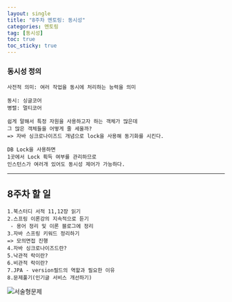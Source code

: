 ```yaml
---
layout: single
title: "8주차 멘토링: 동시성"
categories: 멘토링
tag: [동시성]
toc: true
toc_sticky: true 
---
```


### 동시성 정의
```
사전적 의미: 여러 작업을 동시에 처리하는 능력을 의미

동시: 싱글코어
병렬: 멀티코어

쉽게 말해서 특정 자원을 사용하고자 하는 객체가 많은데
그 많은 객체들을 어떻게 줄 세울까?
=> 자바 싱크로나이즈드 개념으로 lock을 사용해 동기화를 시킨다.

DB Lock을 사용하면 
1곳에서 Lock 획득 여부를 관리하므로
인스턴스가 여러개 있어도 동시성 제어가 가능하다.
```

---
## 8주차 할 일
```
1.북스터디 서적 11,12장 읽기
2.스프링 이론강의 지속적으로 듣기
 - 용어 정리 및 이론 블로그에 정리
3.자바 스프링 키워드 정리하기
=> 모의면접 진행
4.자바 싱크로나이즈드란?
5.낙관적 락이란?
6.비관적 락이란?
7.JPA - version필드의 역할과 필요한 이유
8.문제풀기(인기글 서비스 개선하기)
```
![서술형문제](https://sdusk0731.github.io/assets/images/20250112_001_m/서술형문제.png)
